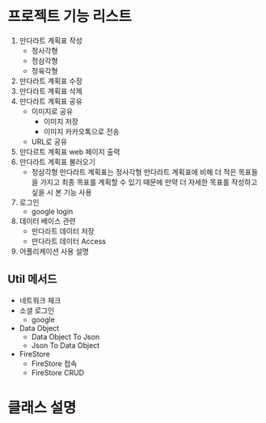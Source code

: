 # 프로젝트 기능 리스트
1. 만다라트 계획표 작성
   - 정사각형
   - 정삼각형
   - 정육각형
2. 만다라트 계획표 수정
3. 만다라트 계획표 삭제
4. 만다라트 계획표 공유
    - 이미지로 공유
      - 이미지 저장
      - 이미지 카카오톡으로 전송
    - URL로 공유
5. 만다르트 계획표 web 페이지 출력 
6. 만다라트 계획표 불러오기
   - 정삼각형 만다라트 계획표는 정사각형 만다라트 계획표에 비해 더 적은 목표들을 가지고 최종 목표를 계획할 수 있기 때문에 만약 더 자세한 목표를 작성하고 싶을 시 본 기능 사용
7. 로그인
   - google login
8. 데이터 베이스 관련
   - 만다라트 데이터 저장
   - 만다라트 데이터 Access
9. 어플리케이션 사용 설명

## Util 메서드
- 네트워크 체크
- 소셜 로그인
  - google
- Data Object
  - Data Object To Json
  - Json To Data Object
- FireStore 
   - FireStore 접속
   - FireStore CRUD

# 클래스 설명
